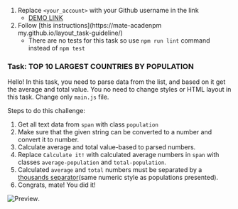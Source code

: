 1. Replace `<your_account>` with your Github username in the link
    - [DEMO LINK](https://romafanasiev.github.io/js_get_data_DOM/)
2. Follow [this instructions](https://mate-acadenpm my.github.io/layout_task-guideline/)
    - There are no tests for this task so use `npm run lint` command instead of `npm test` 

### Task: TOP 10 LARGEST COUNTRIES BY POPULATION

Hello! In this task, you need to parse data from the list, and based on it get the average and total value.
You no need to change styles or HTML layout in this task. Change only `main.js` file.

Steps to do this challenge:
1. Get all text data from `span` with class `population`
2. Make sure that the given string can be converted to a number and convert it to number.
3. Calculate average and total value-based to parsed numbers.
4. Replace `Calculate it!` with calculated average numbers in `span` with classes `average-population` and `total-population`.
5. Calculated `average` and `total` numbers must be separated by a [thousands separator](https://chortle.ccsu.edu/java5/Notes/chap24B/ch24B_9.html)(same numeric style as populations presented).
6. Congrats, mate! You did it!

![Preview](./src/images/preview.png).
